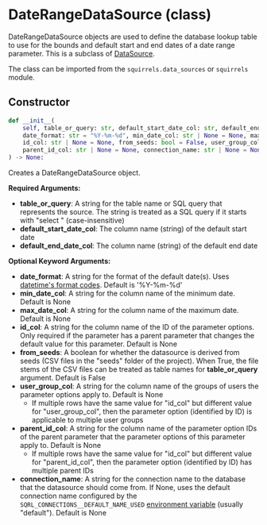 # DateRangeDataSource (class)

DateRangeDataSource objects are used to define the database lookup table to use for the bounds and default start and end dates of a date range parameter. This is a subclass of [DataSource].

The class can be imported from the `squirrels.data_sources` or `squirrels` module.

## Constructor

```python
def __init__(
    self, table_or_query: str, default_start_date_col: str, default_end_date_col: str, *, 
    date_format: str = "%Y-%m-%d", min_date_col: str | None = None, max_date_col: str | None = None, 
    id_col: str | None = None, from_seeds: bool = False, user_group_col: str | None = None, 
    parent_id_col: str | None = None, connection_name: str | None = None
) -> None:
```

Creates a DateRangeDataSource object.

**Required Arguments:**

- **table_or_query**: A string for the table name or SQL query that represents the source. The string is treated as a SQL query if it starts with "select " (case-insensitive)
- **default_start_date_col**: The column name (string) of the default start date
- **default_end_date_col**: The column name (string) of the default end date

**Optional Keyword Arguments:**

- **date_format**: A string for the format of the default date(s). Uses [datetime's format codes](https://www.w3schools.com/python/gloss_python_date_format_codes.asp). Default is '%Y-%m-%d'
- **min_date_col**: A string for the column name of the minimum date. Default is None
- **max_date_col**: A string for the column name of the maximum date. Default is None
- **id_col**: A string for the column name of the ID of the parameter options. Only required if the parameter has a parent parameter that changes the default value for this parameter. Default is None
- **from_seeds**: A boolean for whether the datasource is derived from seeds (CSV files in the "seeds" folder of the project). When True, the file stems of the CSV files can be treated as table names for **table_or_query** argument. Default is False
- **user_group_col**: A string for the column name of the groups of users the parameter options apply to. Default is None
    - If multiple rows have the same value for "id_col" but different value for "user_group_col", then the parameter option (identified by ID) is applicable to multiple user groups
- **parent_id_col**: A string for the column name of the parameter option IDs of the parent parameter that the parameter options of this parameter apply to. Default is None
    - If multiple rows have the same value for "id_col" but different value for "parent_id_col", then the parameter option (identified by ID) has multiple parent IDs
- **connection_name**: A string for the connection name to the database that the datasource should come from. If None, uses the default connection name configured by the `SQRL_CONNECTIONS__DEFAULT_NAME_USED` [environment variable] (usually "default"). Default is None


[DataSource]: ../types/DataSource
[environment variable]: ../../../docs/concepts/environment